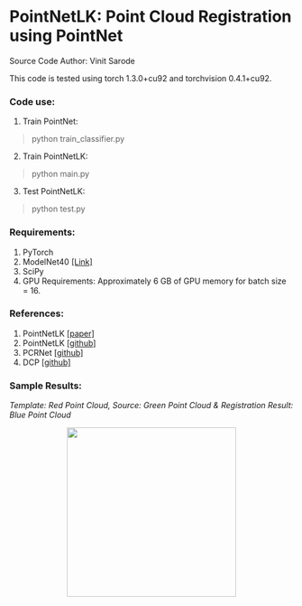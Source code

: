 # PointNetLK: Point Cloud Registration using PointNet

Source Code Author: Vinit Sarode

This code is tested using torch 1.3.0+cu92 and torchvision 0.4.1+cu92.

### Code use:
1. Train PointNet:
> python train_classifier.py
2. Train PointNetLK:
> python main.py
3. Test PointNetLK:
> python test.py

### Requirements:
1. PyTorch
2. ModelNet40 [[Link]](https://modelnet.cs.princeton.edu/)
3. SciPy
4. GPU Requirements: Approximately 6 GB of GPU memory for batch size = 16.

### References:
1. PointNetLK [[paper]](https://arxiv.org/abs/1903.05711)
2. PointNetLK [[github]](https://github.com/hmgoforth/PointNetLK)
3. PCRNet 	  [[github]](https://github.com/vinits5/pcrnet_pytorch)
3. DCP 		  [[github]](https://github.com/WangYueFt/dcp)

### Sample Results:
*Template: Red Point Cloud, Source: Green Point Cloud & Registration Result: Blue Point Cloud*

<p align="center">
	<img src="https://github.com/vinits5/PointNetLK/blob/master/images/sample_result.png" height="300">
</p>